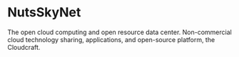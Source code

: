 # NutsSkyNet
The open cloud computing and open resource data center. Non-commercial cloud technology sharing, applications, and open-source platform, the Cloudcraft.
